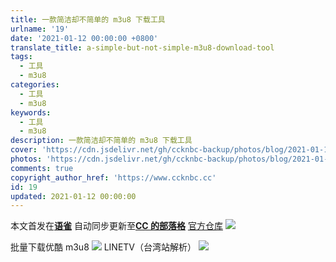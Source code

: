 ```yaml
---
title: 一款简洁却不简单的 m3u8 下载工具
urlname: '19'
date: '2021-01-12 00:00:00 +0800'
translate_title: a-simple-but-not-simple-m3u8-download-tool
tags:
  - 工具
  - m3u8
categories:
  - 工具
  - m3u8
keywords:
  - 工具
  - m3u8
description: 一款简洁却不简单的 m3u8 下载工具
cover: 'https://cdn.jsdelivr.net/gh/ccknbc-backup/photos/blog/2021-01-18~15-35-50.webp'
photos: 'https://cdn.jsdelivr.net/gh/ccknbc-backup/photos/blog/2021-01-18~15-35-50.webp'
comments: true
copyright_author_href: 'https://www.ccknbc.cc'
id: 19
updated: 2021-01-12 00:00:00
---
```


本文首发在[**语雀**](https://www.yuque.com/ccknbc/blog/19)
自动同步更新至[**CC 的部落格**](https://blog.ccknbc.cc/posts/)
[官方仓库](https://github.com/nilaoda/N_m3u8DL-CLI)
![](https://cdn.nlark.com/yuque/0/2021/gif/8391407/1610273643341-942cd95d-6f1e-4356-afc9-d5961c7d078a.gif#align=left&display=inline&height=789&margin=%5Bobject%20Object%5D&originHeight=789&originWidth=1121&size=0&status=done&style=none&width=1121)

批量下载优酷 m3u8
![](https://cdn.nlark.com/yuque/0/2021/gif/8391407/1610273775655-7e8c3956-6d5a-4760-a59b-d02e6c21126e.gif#align=left&display=inline&height=518&margin=%5Bobject%20Object%5D&originHeight=518&originWidth=950&size=0&status=done&style=none&width=950)
LINETV（台湾站解析）
![](https://cdn.nlark.com/yuque/0/2021/gif/8391407/1610273823214-764f768e-4b64-4073-8793-498c61a30285.gif#align=left&display=inline&height=555&margin=%5Bobject%20Object%5D&originHeight=555&originWidth=734&size=0&status=done&style=none&width=734)
